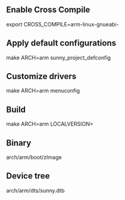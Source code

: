 ## Enable Cross Compile

export CROSS_COMPILE=arm-linux-gnueabi-

## Apply default configurations

make ARCH=arm sunny_project_defconfig

## Customize drivers

make ARCH=arm menuconfig

## Build

make ARCH=arm LOCALVERSION=

## Binary

arch/arm/boot/zImage

## Device tree

arch/arm/dts/sunny.dtb
